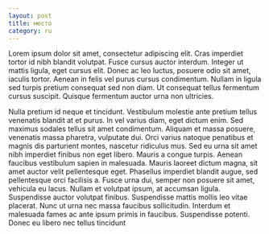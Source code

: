 ```yaml
---
layout: post
title: место
category: ru
---
```



Lorem ipsum dolor sit amet, consectetur adipiscing elit. Cras imperdiet tortor id nibh blandit volutpat. Fusce cursus auctor interdum. Integer ut mattis ligula, eget cursus elit. Donec ac leo luctus, posuere odio sit amet, iaculis tortor. Aenean in felis vel purus cursus condimentum. Nullam in ligula sed turpis pretium consequat sed non diam. Ut consequat tellus fermentum cursus suscipit. Quisque fermentum auctor urna non ultricies.

Nulla pretium id neque et tincidunt. Vestibulum molestie ante pretium tellus venenatis blandit at et purus. In vel varius diam, eget dictum enim. Sed maximus sodales tellus sit amet condimentum. Aliquam et massa posuere, venenatis massa pharetra, vulputate dui. Orci varius natoque penatibus et magnis dis parturient montes, nascetur ridiculus mus. Sed eu urna sit amet nibh imperdiet finibus non eget libero. Mauris a congue turpis. Aenean faucibus vestibulum sapien in malesuada.
Mauris laoreet dictum magna, sit amet auctor velit pellentesque eget. Phasellus imperdiet blandit augue, sed pellentesque orci facilisis a. Fusce urna dui, semper non posuere sit amet, vehicula eu lacus. Nullam et volutpat ipsum, at accumsan ligula. Suspendisse auctor volutpat finibus. Suspendisse mattis mollis leo vitae placerat. Nunc ut urna nec massa faucibus sollicitudin. Interdum et malesuada fames ac ante ipsum primis in faucibus. Suspendisse potenti. Donec eu libero nec tellus tincidunt